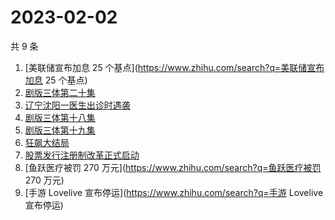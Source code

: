 # 2023-02-02

共 9 条

<!-- BEGIN -->
<!-- 最后更新时间 Thu Feb 02 2023 23:07:34 GMT+0800 (China Standard Time) -->

1. [美联储宣布加息 25 个基点](https://www.zhihu.com/search?q=美联储宣布加息 25
   个基点)
1. [剧版三体第二十集](https://www.zhihu.com/search?q=剧版三体第二十集)
1. [辽宁沈阳一医生出诊时遇袭](https://www.zhihu.com/search?q=辽宁沈阳一医生出诊时遇袭)
1. [剧版三体第十八集](https://www.zhihu.com/search?q=剧版三体第十八集)
1. [剧版三体第十九集](https://www.zhihu.com/search?q=剧版三体第十九集)
1. [狂飙大结局](https://www.zhihu.com/search?q=狂飙大结局)
1. [股票发行注册制改革正式启动](https://www.zhihu.com/search?q=股票发行注册制改革正式启动)
1. [鱼跃医疗被罚 270 万元](https://www.zhihu.com/search?q=鱼跃医疗被罚 270 万元)
1. [手游 Lovelive 宣布停运](https://www.zhihu.com/search?q=手游 Lovelive
   宣布停运)

<!-- END -->
